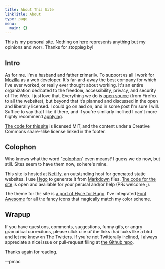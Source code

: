 ```yaml
---
title: About This Site
linkTitle: About
type: page
menu:
  main: {}
---
```


This is my personal site. Nothing on here represents anything but my opinions and work. Thanks for stopping by!

## Intro

As for me, I'm a husband and father primarily. To support us all I work for [Mozilla](https://www.mozilla.org) as a web developer. It's far-and-away the best company for which I've ever worked, or really ever thought about working. It's an entire organization dedicated to the freedom, accessibility, privacy, and security of The Web. I just love that. Everything we do is [open source](https://github.com/mozilla/) (from Firefox to all the websites), but beyond that it's planned and discussed in the open and liberally licensed. I could go on and on, and in some post I'm sure I will. Suffice to say that I like it there, and if you're similarly inclined I can't more highly recommend [applying](https://careers.mozilla.org/).

[The code for this site][code] is licensed MIT, and the content under a Creative Commons share-alike license linked in the footer.

## Colophon

Who knows what the word "[colophon](http://en.wikipedia.org/wiki/Colophon_%28publishing%29)" even means‽ I guess we do now, but still. Sites seem to have them now, so here's mine.

This site is hosted at [Netlify](https://www.netlify.com/), an outstanding host for generated static websites. I use [Hugo](http://gohugo.io/) to generate it from [Markdown](http://daringfireball.net/projects/markdown/) files. [The code for the site][code] is open and available for your perusal and/or help (PRs welcome ;).

The theme for the site is [a port of Hyde for Hugo](https://themes.gohugo.io/hyde/). I've integrated [Font Awesome](http://fontawesome.io/) for all the fancy icons that magically match my color scheme.

## Wrapup

If you have questions, comments, suggestions, funny gifs, or angry gramatical corrections, please click one of the links that looks like a bird and let me know on The Twitters. If you're not Twitterally inclined, I always appreciate a nice issue or pull-request filing at [the Github repo][code].

Thanks again for reading.

--pmac

[code]: https://github.com/pmac/pmac.io
